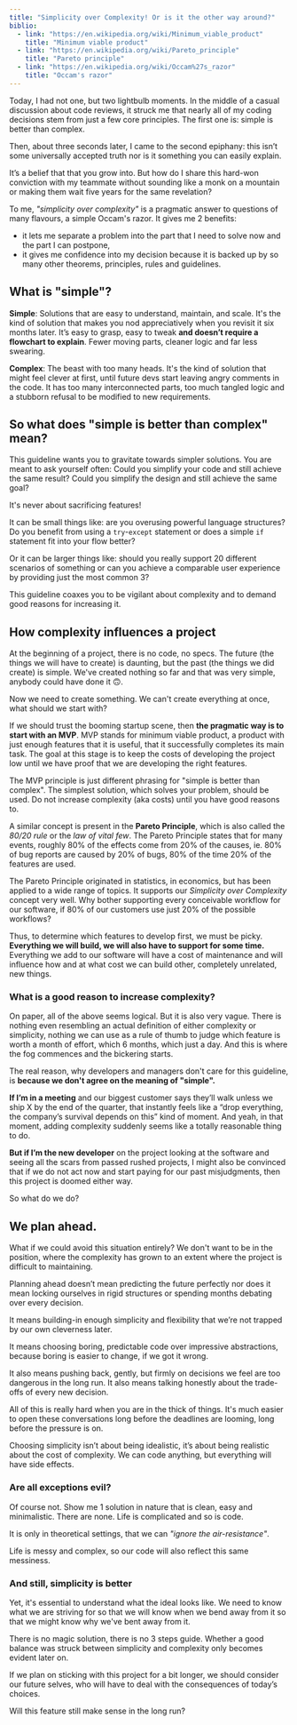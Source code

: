 ```yaml
---
title: "Simplicity over Complexity! Or is it the other way around?"
biblio: 
  - link: "https://en.wikipedia.org/wiki/Minimum_viable_product"
    title: "Minimum viable product"
  - link: "https://en.wikipedia.org/wiki/Pareto_principle"
    title: "Pareto principle"
  - link: "https://en.wikipedia.org/wiki/Occam%27s_razor"
    title: "Occam's razor"
---
```


Today, I had not one, but two lightbulb moments. In the middle of a casual discussion about code reviews, it struck me that nearly all of my coding decisions stem from just a few core principles. The first one is: simple is better than complex.

Then, about three seconds later, I came to the second epiphany: this isn’t some universally accepted truth nor is it something you can easily explain.

It’s a belief that that you grow into. But how do I share this hard-won conviction with my teammate without sounding like a monk on a mountain or making them wait five years for the same revelation?

To me, *"simplicity over complexity"* is a pragmatic answer to questions of many flavours, a simple Occam's razor. It gives me 2 benefits: 
- it lets me separate a problem into the part that I need to solve now and the part I can postpone,
- it gives me confidence into my decision because it is backed up by so many other theorems, principles, rules and guidelines.


## What is "simple"?

**Simple**: Solutions that are easy to understand, maintain, and scale. It's the kind of solution that makes you nod appreciatively when you revisit it six months later. It’s easy to grasp, easy to tweak **and doesn’t require a flowchart to explain**. Fewer moving parts, cleaner logic and far less swearing.

**Complex**: The beast with too many heads. It's the kind of solution that might feel clever at first, until future devs start leaving angry comments in the code. It has too many interconnected parts, too much tangled logic and a stubborn refusal to be modified to new requirements.


## So what does "simple is better than complex" mean?

This guideline wants you to gravitate towards simpler solutions. You are meant to ask yourself often: Could you simplify your code and still achieve the same result? Could you simplify the design and still achieve the same goal?

It's never about sacrificing features!

It can be small things like: are you overusing powerful language structures? Do you benefit from using a `try`-`except` statement or does a simple `if` statement fit into your flow better? 

Or it can be larger things like: should you really support 20 different scenarios of something or can you achieve a comparable user experience by providing just the most common 3? 

This guideline coaxes you to be vigilant about complexity and to demand good reasons for increasing it.


## How complexity influences a project


At the beginning of a project, there is no code, no specs. The future (the things we will have to create) is daunting, but the past (the things we did create) is simple. We've created nothing so far and that was very simple, anybody could have done it 🙃.

Now we need to create something. We can't create everything at once, what should we start with? 

If we should trust the booming startup scene, then **the pragmatic way is to start with an MVP**. MVP stands for minimum viable product, a product with just enough features that it is useful, that it successfully completes its main task. The goal at this stage is to keep the costs of developing the project low until we have proof that we are developing the right features. 

The MVP principle is just different phrasing for "simple is better than complex". The simplest solution, which solves your problem, should be used. Do not increase complexity (aka costs) until you have good reasons to.

A similar concept is present in the **Pareto Principle**, which is also called the *80/20 rule* or the *law of vital few*. The Pareto Principle states that for many events, roughly 80% of the effects come from 20% of the causes, ie. 80% of bug reports are caused by 20% of bugs, 80% of the time 20% of the features are used. 

The Pareto Principle originated in statistics, in economics, but has been applied to a wide range of topics. It supports our *Simplicity over Complexity* concept very well. Why bother supporting every conceivable workflow for our software, if 80% of our customers use just 20% of the possible workflows?

Thus, to determine which features to develop first, we must be picky. **Everything we will build, we will also have to support for some time.** Everything we add to our software will have a cost of maintenance and will influence how and at what cost we can build other, completely unrelated, new things.


### What is a good reason to increase complexity?


On paper, all of the above seems logical. But it is also very vague. There is nothing even resembling an actual definition of either complexity or simplicity, nothing we can use as a rule of thumb to judge which feature is worth a month of effort, which 6 months, which just a day. And this is where the fog commences and the bickering starts.

The real reason, why developers and managers don't care for this guideline, is **because we don't agree on the meaning of "simple".**

**If I’m in a meeting** and our biggest customer says they’ll walk unless we ship X by the end of the quarter, that instantly feels like a “drop everything, the company’s survival depends on this” kind of moment. And yeah, in that moment, adding complexity suddenly seems like a totally reasonable thing to do.

**But if I’m the new developer** on the project looking at the software and seeing all the scars from passed rushed projects, I might also be convinced that if we do not act now and start paying for our past misjudgments, then this project is doomed either way. 

So what do we do?

## We plan ahead.

What if we could avoid this situation entirely? We don't want to be in the position, where the complexity has grown to an extent where the project is difficult to maintaining.

Planning ahead doesn’t mean predicting the future perfectly nor does it mean locking ourselves in rigid structures or spending months debating over every decision.

It means building-in enough simplicity and flexibility that we’re not trapped by our own cleverness later. 

It means choosing boring, predictable code over impressive abstractions, because boring is easier to change, if we got it wrong.

It also means pushing back, gently, but firmly on decisions we feel are too dangerous in the long run. It also means talking honestly about the trade-offs of every new decision. 

All of this is really hard when you are in the thick of things. It's much easier to open these conversations long before the deadlines are looming, long before the pressure is on.

Choosing simplicity isn’t about being idealistic, it’s about being realistic about the cost of complexity. We can code anything, but everything will have side effects.


### Are all exceptions evil?

Of course not. Show me 1 solution in nature that is clean, easy and minimalistic. There are none. Life is complicated and so is code.

It is only in theoretical settings, that we can *"ignore the air-resistance"*. 

Life is messy and complex, so our code will also reflect this same messiness.


### And still, simplicity is better

Yet, it's essential to understand what the ideal looks like. We need to know what we are striving for so that we will know when we bend away from it so that we might know why we've bent away from it.

There is no magic solution, there is no 3 steps guide. Whether a good balance was struck between simplicity and complexity only becomes evident later on.

If we plan on sticking with this project for a bit longer, we should consider our future selves, who will have to deal with the consequences of today’s choices.

Will this feature still make sense in the long run?

